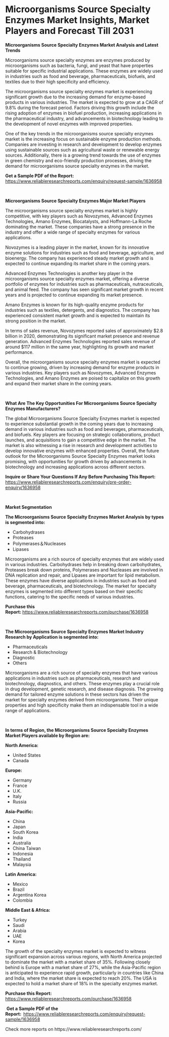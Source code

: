 <p><h1>Microorganisms Source Specialty Enzymes Market Insights, Market Players and Forecast Till 2031</h1></p><p><strong>Microorganisms Source Specialty Enzymes Market Analysis and Latest Trends</strong></p>
<p><p>Microorganisms source specialty enzymes are enzymes produced by microorganisms such as bacteria, fungi, and yeast that have properties suitable for specific industrial applications. These enzymes are widely used in industries such as food and beverage, pharmaceuticals, biofuels, and textiles due to their high specificity and efficiency.</p><p>The microorganisms source specialty enzymes market is experiencing significant growth due to the increasing demand for enzyme-based products in various industries. The market is expected to grow at a CAGR of 9.8% during the forecast period. Factors driving this growth include the rising adoption of enzymes in biofuel production, increasing applications in the pharmaceutical industry, and advancements in biotechnology leading to the development of novel enzymes with improved properties.</p><p>One of the key trends in the microorganisms source specialty enzymes market is the increasing focus on sustainable enzyme production methods. Companies are investing in research and development to develop enzymes using sustainable sources such as agricultural waste or renewable energy sources. Additionally, there is a growing trend towards the use of enzymes in green chemistry and eco-friendly production processes, driving the demand for microorganisms source specialty enzymes in the market.</p></p>
<p><strong>Get a Sample PDF of the Report:&nbsp;</strong> <a href="https://www.reliableresearchreports.com/enquiry/request-sample/1636958">https://www.reliableresearchreports.com/enquiry/request-sample/1636958</a></p>
<p>&nbsp;</p>
<p><strong>Microorganisms Source Specialty Enzymes Major Market Players</strong></p>
<p><p>The microorganisms source specialty enzymes market is highly competitive, with key players such as Novozymes, Advanced Enzymes Technologies, Amano Enzymes, Biocatalysts, and Hoffmann-La Roche dominating the market. These companies have a strong presence in the industry and offer a wide range of specialty enzymes for various applications.</p><p>Novozymes is a leading player in the market, known for its innovative enzyme solutions for industries such as food and beverage, agriculture, and bioenergy. The company has experienced steady market growth and is expected to continue expanding its market share in the coming years.</p><p>Advanced Enzymes Technologies is another key player in the microorganisms source specialty enzymes market, offering a diverse portfolio of enzymes for industries such as pharmaceuticals, nutraceuticals, and animal feed. The company has seen significant market growth in recent years and is projected to continue expanding its market presence.</p><p>Amano Enzymes is known for its high-quality enzyme products for industries such as textiles, detergents, and diagnostics. The company has experienced consistent market growth and is expected to maintain its strong position in the market.</p><p>In terms of sales revenue, Novozymes reported sales of approximately $2.8 billion in 2020, demonstrating its significant market presence and revenue generation. Advanced Enzymes Technologies reported sales revenue of around $117 million in the same year, highlighting its growth and market performance.</p><p>Overall, the microorganisms source specialty enzymes market is expected to continue growing, driven by increasing demand for enzyme products in various industries. Key players such as Novozymes, Advanced Enzymes Technologies, and Amano Enzymes are poised to capitalize on this growth and expand their market share in the coming years.</p></p>
<p>&nbsp;</p>
<p><strong>What Are The Key Opportunities For Microorganisms Source Specialty Enzymes Manufacturers?</strong></p>
<p><p>The global Microorganisms Source Specialty Enzymes market is expected to experience substantial growth in the coming years due to increasing demand in various industries such as food and beverages, pharmaceuticals, and biofuels. Key players are focusing on strategic collaborations, product launches, and acquisitions to gain a competitive edge in the market. The market is also witnessing a rise in research and development activities to develop innovative enzymes with enhanced properties. Overall, the future outlook for the Microorganisms Source Specialty Enzymes market looks promising, with opportunities for growth driven by advancements in biotechnology and increasing applications across different sectors.</p></p>
<p><strong>Inquire or Share Your Questions If Any Before Purchasing This Report:</strong> <a href="https://www.reliableresearchreports.com/enquiry/pre-order-enquiry/1636958">https://www.reliableresearchreports.com/enquiry/pre-order-enquiry/1636958</a></p>
<p>&nbsp;</p>
<p><strong>Market Segmentation</strong></p>
<p><strong>The Microorganisms Source Specialty Enzymes Market Analysis by types is segmented into:</strong></p>
<p><ul><li>Carbohydrases</li><li>Proteases</li><li>Polymerases＆Nucleases</li><li>Lipases</li></ul></p>
<p><p>Microorganisms are a rich source of specialty enzymes that are widely used in various industries. Carbohydrases help in breaking down carbohydrates, Proteases break down proteins, Polymerases and Nucleases are involved in DNA replication and repair, and Lipases are important for lipid metabolism. These enzymes have diverse applications in industries such as food and beverage, pharmaceuticals, and biotechnology. The market for specialty enzymes is segmented into different types based on their specific functions, catering to the specific needs of various industries.</p></p>
<p><strong>Purchase this Report:&nbsp;</strong><a href="https://www.reliableresearchreports.com/purchase/1636958">https://www.reliableresearchreports.com/purchase/1636958</a></p>
<p>&nbsp;</p>
<p><strong>The Microorganisms Source Specialty Enzymes Market Industry Research by Application is segmented into:</strong></p>
<p><ul><li>Pharmaceuticals</li><li>Research & Biotechnology</li><li>Diagnostic</li><li>Others</li></ul></p>
<p><p>Microorganisms are a rich source of specialty enzymes that have various applications in industries such as pharmaceuticals, research and biotechnology, diagnostics, and others. These enzymes play a crucial role in drug development, genetic research, and disease diagnosis. The growing demand for tailored enzyme solutions in these sectors has driven the market for specialty enzymes derived from microorganisms. Their unique properties and high specificity make them an indispensable tool in a wide range of applications.</p></p>
<p>&nbsp;</p>
<p><strong>In terms of Region, the Microorganisms Source Specialty Enzymes Market Players available by Region are:</strong></p>
<p>
    <p> <strong> North America: </strong>
        <ul>
            <li>United States</li>
            <li>Canada</li>
        </ul>
        </p> 
    <p> <strong> Europe: </strong>
        <ul>
            <li>Germany</li>
            <li>France</li>
            <li>U.K.</li>
            <li>Italy</li>
            <li>Russia</li>
        </ul>
        </p> 
    <p> <strong> Asia-Pacific: </strong>
        <ul>
            <li>China</li>
            <li>Japan</li>
            <li>South Korea</li>
            <li>India</li>
            <li>Australia</li>
            <li>China Taiwan</li>
            <li>Indonesia</li>
            <li>Thailand</li>
            <li>Malaysia</li>
        </ul>
        </p> 
    <p> <strong> Latin America: </strong>
        <ul>
            <li>Mexico</li>
            <li>Brazil</li>
            <li>Argentina Korea</li>
            <li>Colombia</li>
        </ul>
        </p> 
    <p> <strong> Middle East & Africa: </strong>
        <ul>
            <li>Turkey</li>
            <li>Saudi</li>
            <li>Arabia</li>
            <li>UAE</li>
            <li>Korea</li>
        </ul>
    </p>
    </p>
<p><p>The growth of the specialty enzymes market is expected to witness significant expansion across various regions, with North America projected to dominate the market with a market share of 35%. Following closely behind is Europe with a market share of 27%, while the Asia-Pacific region is anticipated to experience rapid growth, particularly in countries like China and India, where the market share is expected to reach 20%. The USA is expected to hold a market share of 18% in the specialty enzymes market.</p></p>
<p><strong>Purchase this Report: </strong><a href="https://www.reliableresearchreports.com/purchase/1636958">https://www.reliableresearchreports.com/purchase/1636958</a></p>
<p>&nbsp;<strong>Get a Sample PDF of the Report:&nbsp;&nbsp;</strong><a href="https://www.reliableresearchreports.com/enquiry/request-sample/1636958">https://www.reliableresearchreports.com/enquiry/request-sample/1636958</a></p>
<p><strong></strong></p>
<p>Check more reports on https://www.reliableresearchreports.com/</p>